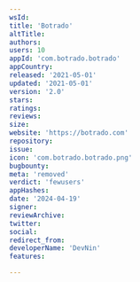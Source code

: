 ```yaml
---
wsId: 
title: 'Botrado'
altTitle: 
authors: 
users: 10
appId: 'com.botrado.botrado'
appCountry: 
released: '2021-05-01'
updated: '2021-05-01'
version: '2.0'
stars: 
ratings: 
reviews: 
size: 
website: 'https://botrado.com'
repository: 
issue: 
icon: 'com.botrado.botrado.png'
bugbounty: 
meta: 'removed'
verdict: 'fewusers'
appHashes: 
date: '2024-04-19'
signer: 
reviewArchive: 
twitter: 
social: 
redirect_from: 
developerName: 'DevNin'
features: 

---
```


